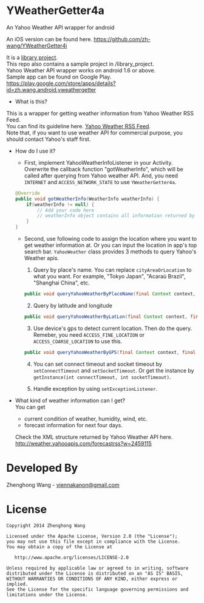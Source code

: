 YWeatherGetter4a
================

An Yahoo Weather API wrapper for android

An iOS version can be found here.
https://github.com/zh-wang/YWeatherGetter4i

It is a [library project](http://developer.android.com/tools/projects/projects-eclipse.html).  
This repo also contains a sample project in /library_project.  
Yahoo Weather API wrapper works on android 1.6 or above.  
Sample app can be found on Google Play.  
https://play.google.com/store/apps/details?id=zh.wang.android.yweathergetter  

+  What is this?	 

  This is a wrapper for getting weather information from Yahoo Weather RSS Feed.  
  You can find its guideline here.  [Yahoo Weather RSS Feed](https://developer.yahoo.com/weather/).  
  Note that, if you want to use weather API for commercial purpose, you should contact Yahoo's staff first.  

+ How do I use it? 

   * First, implement YahooWeatherInfoListener in your Activity. Overwrite the callback function "gotWeatherInfo", which will be called after querying from Yahoo weather API. And, you need `INTERNET` and `ACCESS_NETWORK_STATE` to use `YWeatherGetter4a`.

    ```java
    @Override
    public void gotWeatherInfo(WeatherInfo weatherInfo) {
        if(weatherInfo != null) {
            // Add your code here
            // weatherInfo object contains all information returned by Yahoo Weather apis
        }
    }
    ```  

  * Second, use following code to assign the location where you want to get weather information at. Or you can input the location in app's top search bar.
    `YahooWeather` class provides 3 methods to query Yahoo's Weather apis.
      1. Query by place's name. You can replace `cityAreaOrLocation` to what you want. For example, "Tokyo Japan", "Acaraù Brazil", "Shanghai China", etc.  
      ```java 
      public void queryYahooWeatherByPlaceName(final Context context, final String cityAreaOrLocation, final YahooWeatherInfoListener result) 
      ```  

      2. Query by latitude and longitude
      ```java
      public void queryYahooWeatherByLatLon(final Context context, final String lat, final String lon, final YahooWeatherInfoListener result) 
      ```  
      
      3. Use device's gps to detect current location. Then do the query. Remeber, you need ` ACCESS_FINE_LOCATION ` or ` ACCESS_COARSE_LOCATION ` to use this.  
      ```java 
      public void queryYahooWeatherByGPS(final Context context, final YahooWeatherInfoListener result) 
      ```

      4. You can set connect timeout and socket timeout by `setConnectTimeout` and `setSocketTimeout`. Or get the instance by `getInstance(int connectTimeout, int socketTimeout)`.   

      5. Handle exception by using `setExceptionListener`.

+ What kind of weather information can I get?	
  You can get 
  * current condition of weather, humidity, wind, etc.
  * forecast information for next four days.

  Check the XML structure returned by Yahoo Weather API here.
  http://weather.yahooapis.com/forecastrss?w=2459115
  

Developed By
================
Zhenghong Wang - <viennakanon@gmail.com>

License
================
    Copyright 2014 Zhenghong Wang

    Licensed under the Apache License, Version 2.0 (the "License");
    you may not use this file except in compliance with the License.
    You may obtain a copy of the License at

       http://www.apache.org/licenses/LICENSE-2.0

    Unless required by applicable law or agreed to in writing, software
    distributed under the License is distributed on an "AS IS" BASIS,
    WITHOUT WARRANTIES OR CONDITIONS OF ANY KIND, either express or implied.
    See the License for the specific language governing permissions and
    limitations under the License.
